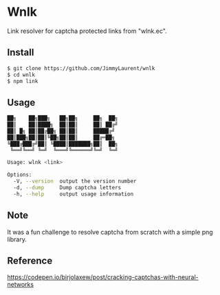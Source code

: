 # Wnlk

Link resolver for captcha protected links from "wlnk.ec".

## Install
```bash
$ git clone https://github.com/JimmyLaurent/wnlk
$ cd wnlk
$ npm link
```

## Usage

```bash
██╗    ██╗███╗   ██╗██╗     ██╗  ██╗
██║    ██║████╗  ██║██║     ██║ ██╔╝
██║ █╗ ██║██╔██╗ ██║██║     █████╔╝
██║███╗██║██║╚██╗██║██║     ██╔═██╗
╚███╔███╔╝██║ ╚████║███████╗██║  ██╗
 ╚══╝╚══╝ ╚═╝  ╚═══╝╚══════╝╚═╝  ╚═╝

Usage: wlnk <link>

Options:
  -V, --version  output the version number
  -d, --dump     Dump captcha letters
  -h, --help     output usage information
```

## Note

It was a fun challenge to resolve captcha from scratch with a simple png library.

## Reference

https://codepen.io/birjolaxew/post/cracking-captchas-with-neural-networks